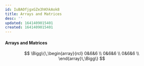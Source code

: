 ```yaml
---
id: IuBAOfjgxGZe3hKhkAok8
title: Arrays and Matrices
desc: ''
updated: 1641409015401
created: 1641409015401
---
```


#### Arrays and Matrices

$$
\Bigg\{\,\begin{array}{rcl}
	0&6&6 \\
	0&6&6 \\
	0&6&6 \\
\end{array}\,\Bigg\}
$$
